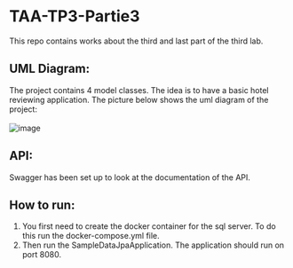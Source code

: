 # TAA-TP3-Partie3
This repo contains works about the third and last part of the third lab.

## UML Diagram: 
The project contains 4 model classes. The idea is to have a basic hotel reviewing application. The picture below shows the uml diagram of the project: 
<br/>
<br/>
![image](https://user-images.githubusercontent.com/50889372/194592254-0ad6b991-1dcf-4361-a998-f7386b689f34.png)

## API: 
Swagger has been set up to look at the documentation of the API. 

## How to run: 
1. You first need to create the docker container for the sql server. To do this run the docker-compose.yml file. 
2. Then run the SampleDataJpaApplication. The application should run on port 8080. 
